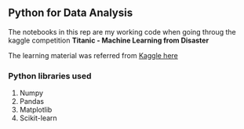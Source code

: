 
## Python for Data Analysis

The notebooks in this rep are my working code when going throug the kaggle competition **Titanic - Machine Learning from Disaster**

The learning material was referred from [Kaggle here](https://www.kaggle.com/code/hamelg/python-for-data-analysis-index)

### Python libraries used
1. Numpy
2. Pandas
3. Matplotlib
4. Scikit-learn

